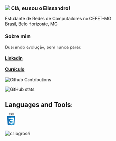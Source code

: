 ### <img src="https://media.giphy.com/media/hvRJCLFzcasrR4ia7z/giphy.gif" width="30px"> Olá, eu sou o Elissandro!

Estudante de Redes de Computadores no CEFET-MG <br>
Brasil, Belo Horizonte, MG

### Sobre mim

Buscando evolução, sem nunca parar.

#### [Linkedin](https://www.linkedin.com/in/elissandro-caetano)
#### [Currículo](https://drive.google.com/file/d/1FIlsaPi6DRKzY9ue5N43DAPAHgd_eRLl/view?usp=sharing)

![Github Contributions](https://github-readme-streak-stats.herokuapp.com/?user=elissandro13)

![GitHub stats](https://github-readme-stats.vercel.app/api?username=elissandro13&show_icons=true&theme=buefy)

<h2 align="left">Languages and Tools:</h2>  
<p align="left"> <a href="https://www.w3schools.com/css/" target="_blank"> <img src="https://raw.githubusercontent.com/devicons/devicon/master/icons/css3/css3-original-wordmark.svg" alt="css3" width="40" height="40"/> </p>  
  
<p><img align="left" src="https://github-readme-stats.vercel.app/api/top-langs?username=elissandro13&show_icons=true&locale=en&layout=compact" alt="caiogrossi" /></p>  
  
